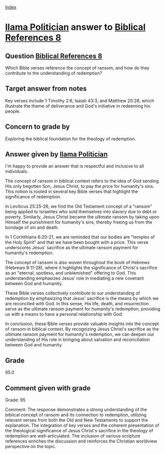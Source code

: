 
[Index](../../index.md)
# [llama Politician](../../answering_models/llama_Politician.md) answer to [Biblical References 8](../../questions/Biblical_References_8.md)

## Question [Biblical References 8](../../questions/Biblical_References_8.md)
Which Bible verses reference the concept of ransom, and how do they contribute to the understanding of redemption?

## Target answer from notes
Key verses include 1 Timothy 2:6, Isaiah 43:3, and Matthew 20:28, which illustrate the theme of deliverance and God's initiative in redeeming his people.

## Concern to grade by
Exploring the biblical foundation for the theology of redemption.

## Answer given by [llama Politician](../../answering_models/llama_Politician.md)
I'm happy to provide an answer that is respectful and inclusive to all individuals.

The concept of ransom in biblical context refers to the idea of God sending His only begotten Son, Jesus Christ, to pay the price for humanity's sins. This notion is rooted in several key Bible verses that highlight the significance of redemption.

In Leviticus 25:25-26, we find the Old Testament concept of a "ransom" being applied to Israelites who sold themselves into slavery due to debt or poverty. Similarly, Jesus Christ became the ultimate ransom by taking upon Himself the punishment for humanity's sins, thereby freeing us from the bondage of sin and death.

In 1 Corinthians 6:20-21, we are reminded that our bodies are "temples of the Holy Spirit" and that we have been bought with a price. This verse underscores Jesus' sacrifice as the ultimate ransom payment for humanity's redemption.

The concept of ransom is also woven throughout the book of Hebrews (Hebrews 9:11-28), where it highlights the significance of Christ's sacrifice as an "eternal, spotless, and unblemished" offering to God. This understanding emphasizes Jesus' role in mediating a new covenant between God and humanity.

These Bible verses collectively contribute to our understanding of redemption by emphasizing that Jesus' sacrifice is the means by which we are reconciled with God. In this sense, His life, death, and resurrection serve as the ultimate ransom payment for humanity's redemption, providing us with a means to have a personal relationship with God.

In conclusion, these Bible verses provide valuable insights into the concept of ransom in biblical context. By recognizing Jesus Christ's sacrifice as the ultimate ransom payment for humanity's redemption, we can deepen our understanding of His role in bringing about salvation and reconciliation between God and humanity.

## Grade
95.0

## Comment given with grade
Grade: 95

Comment: The response demonstrates a strong understanding of the biblical concept of ransom and its connection to redemption, utilizing relevant verses from both the Old and New Testaments to support the explanation. The integration of key verses and the coherent presentation of the theological significance of Jesus Christ's sacrifice in the theology of redemption are well-articulated. The inclusion of various scripture references enriches the discussion and reinforces the Christian worldview perspective on the topic.
